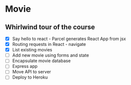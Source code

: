# Movie

## Whirlwind tour of the course

* [x] Say hello to react - Parcel generates React App from jsx
* [x] Routing requests in React - navigate
* [x] List existing movies
* [ ] Add new movie using forms and state
* [ ] Encapsulate movie database 
* [ ] Express app
* [ ] Move API to server
* [ ] Deploy to Heroku